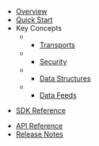 * [Overview](/content/product_overview)
* [Quick Start](/content/quick_start)
* Key Concepts
  * - [Transports](/content/concepts/transports)
  * - [Security](/content/concepts/security)
  * - [Data Structures](/content/concepts/data_structures)
  * - [Data Feeds](/content/concepts/data_feeds)
<!-- sdk_open -->
* [SDK Reference](/content/sdk_reference)
<!-- sdk_close -->
* [API Reference](/content/api_reference)
* [Release Notes](/content/release_notes)

